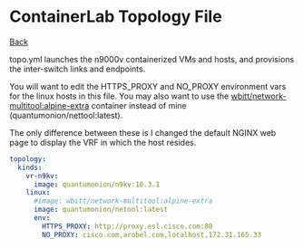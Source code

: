 # ContainerLab Topology File

[Back](/docs/containerlab/ContainerLab_Main.md)

topo.yml launches the n9000v containerized VMs and hosts, and provisions the inter-switch links and endpoints.

You will want to edit the HTTPS_PROXY and NO_PROXY environment vars for the linux hosts in this file.  You may also want to use the [wbitt/network-multitool:alpine-extra](https://github.com/wbitt/Network-MultiTool) container instead of mine (quantumonion/nettool:latest).

The only difference between these is I changed the default NGINX web page to display the VRF in which the host resides.

```yaml
topology:
  kinds:
    vr-n9kv:
      image: quantumonion/n9kv:10.3.1
    linux:
      #image: wbitt/network-multitool:alpine-extra
      image: quantumonion/netool:latest
      env:
        HTTPS_PROXY: http://proxy.esl.cisco.com:80
        NO_PROXY: cisco.com,arobel.com,localhost,172.31.165.33
```
